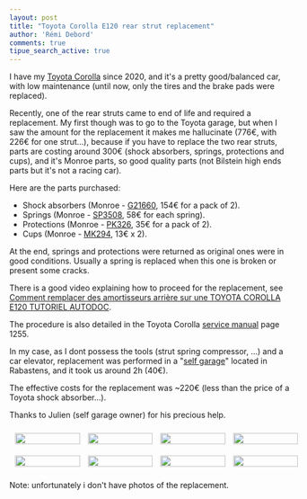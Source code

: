 ```yaml
---
layout: post
title: "Toyota Corolla E120 rear strut replacement"
author: 'Rémi Debord'
comments: true
tipue_search_active: true
---
```

I have my [Toyota Corolla](https://en.wikipedia.org/wiki/Toyota_Corolla_(E120)) since 2020, and it's a pretty good/balanced car, with low maintenance (until now, only the tires and the brake pads were replaced).

Recently, one of the rear struts came to end of life and required a replacement.
My first though was to go to the Toyota garage, but when I saw the amount for the replacement it makes me hallucinate (776€, with 226€ for one strut...), because if you have to replace the two rear struts, parts are costing around 300€ (shock absorbers, springs, protections and cups), and it's Monroe parts, so good quality parts (not Bilstein high ends parts but it's not a racing car).

Here are the parts purchased:
- Shock absorbers (Monroe - [G21660](https://www.oscaro.com/jeu-de-2-amortisseurs-monroe-g21660-4076793-3539-p#/?vid=23273&vident=bSmUgc3VpcyBEaW9ueXNvc3JgwiGpe-6uOqI_Zqf_jFMngyaNAKPq_GUHLvrI93_4), 154€ for a pack of 2).
- Springs (Monroe - [SP3508](https://www.oscaro.com/jeu-de-2-ressorts-de-suspension-monroe-sp3508-2701671-188-p#/?vid=23273&vident=bSmUgc3VpcyBEaW9ueXNvc3JgwiGpe-6uOqI_Zqf_jFMngyaNAKPq_GUHLvrI93_4), 58€ for each spring).
- Protections (Monroe - [PK326](https://www.oscaro.com/kit-de-protection-contre-la-poussiere-amortisseur-monroe-pk326-6163139-919-p#/?vid=23273&vident=bSmUgc3VpcyBEaW9ueXNvc3JgwiGpe-6uOqI_Zqf_jFMngyaNAKPq_GUHLvrI93_4), 35€ for a pack of 2).
- Cups (Monroe - [MK294](https://www.oscaro.com/kit-de-butee-de-suspension-monroe-mk294-4389907-1180-p#/?vid=23273&vident=bSmUgc3VpcyBEaW9ueXNvc3JgwiGpe-6uOqI_Zqf_jFMngyaNAKPq_GUHLvrI93_4), 13€ x 2).

At the end, springs and protections were returned as original ones were in good conditions. 
Usually a spring is replaced when this one is broken or present some cracks. 

There is a good video explaining how to proceed for the replacement, see [Comment remplacer des amortisseurs arrière sur une TOYOTA COROLLA E120 TUTORIEL AUTODOC](https://youtu.be/LApdLJzJ4Mk?si=QyeaerVrQRqx2olA).  

The procedure is also detailed in the Toyota Corolla [service manual](../../../uploads/9th-gen-toyota-corolla-zze130-service-manual-2003-2008.pdf) page 1255.

In my case, as I dont possess the tools (strut spring compressor, ...) and a car elevator, replacement was performed in a "[self garage](https://www.selfgarage.org/garages-par-departement/liste-garage-Tarn.html)" located in Rabastens, and it took us around 2h (40€).

The effective costs for the replacement was ~220€ (less than the price of a Toyota shock absorber...).

Thanks to Julien (self garage owner) for his precious help.

<style>
    .image-gallery { column-count: 4; }
    img { width: 100%; height: auto; padding: 10px; }
</style>

<div class="image-gallery">
    <a href="{{ "/uploads/toyota/full/IMG_3776.JPG" | relative_url }}"><img src="{{ "/uploads/toyota/mini/IMG_3776.JPG" | relative_url }}"/></a>
    <a href="{{ "/uploads/toyota/full/IMG_3777.JPG" | relative_url }}"><img src="{{ "/uploads/toyota/mini/IMG_3777.JPG" | relative_url }}"/></a>
    <a href="{{ "/uploads/toyota/full/IMG_3778.JPG" | relative_url }}"><img src="{{ "/uploads/toyota/mini/IMG_3778.JPG" | relative_url }}"/></a>
    <a href="{{ "/uploads/toyota/full/IMG_3779.JPG" | relative_url }}"><img src="{{ "/uploads/toyota/mini/IMG_3779.JPG" | relative_url }}"/></a>
    <a href="{{ "/uploads/toyota/full/IMG_3780.JPG" | relative_url }}"><img src="{{ "/uploads/toyota/mini/IMG_3780.JPG" | relative_url }}"/></a>
    <a href="{{ "/uploads/toyota/full/IMG_3781.JPG" | relative_url }}"><img src="{{ "/uploads/toyota/mini/IMG_3781.JPG" | relative_url }}"/></a>
    <a href="{{ "/uploads/toyota/full/IMG_3782.JPG" | relative_url }}"><img src="{{ "/uploads/toyota/mini/IMG_3782.JPG" | relative_url }}"/></a>
    <a href="{{ "/uploads/toyota/full/IMG_3801.JPG" | relative_url }}"><img src="{{ "/uploads/toyota/mini/IMG_3801.JPG" | relative_url }}"/></a>
</div>

Note: unfortunately i don't have photos of the replacement.